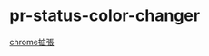 # pr-status-color-changer

[chrome拡張](https://chrome.google.com/webstore/detail/color-changer-for-github/aanhbfkoeellmjhkijhndenjdanblfde?hl=ja&authuser=2)
